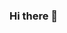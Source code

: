 ### Hi there 👋

<!--
**0101mirabror/0101mirabror** is a ✨ _special_ ✨ repository because its `README.md` (this file) appears on your GitHub profile.

Here are some ideas to get you started:

### 🔭 I’m currently working on social media project
- 🌱 I’m currently learning Golang and it's frameworks
- 👯 I’m looking to collaborate on ...
- 🤔 I’m looking for help with ...
- 💬 Ask me about ...
- 📫 How to reach me: Tgrm.@https://t.me/mirabror_fayzullayev
- 😄 Pronouns: ...
- ⚡ Fun fact: ...
!https://img.shields.io/badge/-Hackerrank-2EC866?style=for-the-badge&logo=HackerRank&logoColor=white

-![LeetCode](https://img.shields.io/badge/LeetCode-000000?style=for-the-badge&logo=LeetCode&logoColor=#d16c06)
-![MySQL](https://img.shields.io/badge/mysql-%2300f.svg?style=for-the-badge&logo=mysql&logoColor=white)
-![Postgres](https://img.shields.io/badge/postgres-%23316192.svg?style=for-the-badge&logo=postgresql&logoColor=white)
-![SQLite](https://img.shields.io/badge/sqlite-%2307405e.svg?style=for-the-badge&logo=sqlite&logoColor=white)
-![Figma](https://img.shields.io/badge/figma-%23F24E1E.svg?style=for-the-badge&logo=figma&logoColor=white)
-![Stack Overflow](https://img.shields.io/badge/-Stackoverflow-FE7A16?style=for-the-badge&logo=stack-overflow&logoColor=white)
-![Stack Exchange](https://img.shields.io/badge/StackExchange-%23ffffff.svg?style=for-the-badge&logo=StackExchange&logoColor=white)
-![Django](https://img.shields.io/badge/django-%23092E20.svg?style=for-the-badge&logo=django&logoColor=white)
-![DjangoREST](https://img.shields.io/badge/DJANGO-REST-ff1709?style=for-the-badge&logo=django&logoColor=white&color=ff1709&labelColor=gray)
-![Flask](https://img.shields.io/badge/flask-%23000.svg?style=for-the-badge&logo=flask&logoColor=white)
-![Insomnia](https://img.shields.io/badge/Insomnia-black?style=for-the-badge&logo=insomnia&logoColor=5849BE)
-![Jinja](https://img.shields.io/badge/jinja-white.svg?style=for-the-badge&logo=jinja&logoColor=black)
-![jQuery](https://img.shields.io/badge/jquery-%230769AD.svg?style=for-the-badge&logo=jquery&logoColor=white)
-![Heroku](https://img.shields.io/badge/heroku-%23430098.svg?style=for-the-badge&logo=heroku&logoColor=white)
-![Netlify](https://img.shields.io/badge/netlify-%23000000.svg?style=for-the-badge&logo=netlify&logoColor=#00C7B7)
-![Visual Studio](https://img.shields.io/badge/Visual%20Studio-5C2D91.svg?style=for-the-badge&logo=visual-studio&logoColor=white)
-![CSS3](https://img.shields.io/badge/css3-%231572B6.svg?style=for-the-badge&logo=css3&logoColor=white)
-![HTML5](https://img.shields.io/badge/html5-%23E34F26.svg?style=for-the-badge&logo=html5&logoColor=white)
-![Python](https://img.shields.io/badge/python-3670A0?style=for-the-badge&logo=python&logoColor=ffdd54)
-->
